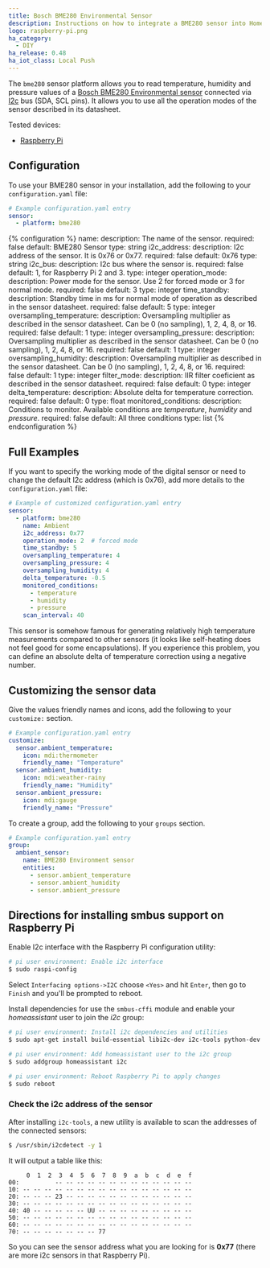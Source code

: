 ```yaml
---
title: Bosch BME280 Environmental Sensor
description: Instructions on how to integrate a BME280 sensor into Home Assistant.
logo: raspberry-pi.png
ha_category:
  - DIY
ha_release: 0.48
ha_iot_class: Local Push
---
```


The `bme280` sensor platform allows you to read temperature, humidity and pressure values of a [Bosch BME280 Environmental sensor](https://cdn-shop.adafruit.com/datasheets/BST-BME280_DS001-10.pdf) connected via [I2c](https://en.wikipedia.org/wiki/I²C) bus (SDA, SCL pins). It allows you to use all the operation modes of the sensor described in its datasheet.

Tested devices:

- [Raspberry Pi](https://www.raspberrypi.org/)

## Configuration

To use your BME280 sensor in your installation, add the following to your `configuration.yaml` file:

```yaml
# Example configuration.yaml entry
sensor:
  - platform: bme280
```

{% configuration %}
name:
  description: The name of the sensor.
  required: false
  default: BME280 Sensor
  type: string
i2c_address:
  description: I2c address of the sensor. It is 0x76 or 0x77.
  required: false
  default: 0x76
  type: string
i2c_bus:
  description: I2c bus where the sensor is.
  required: false
  default: 1, for Raspberry Pi 2 and 3.
  type: integer
operation_mode:
  description: Power mode for the sensor. Use 2 for forced mode or 3 for normal mode.
  required: false
  default: 3
  type: integer
time_standby:
  description: Standby time in ms for normal mode of operation as described in the sensor datasheet.
  required: false
  default: 5
  type: integer
oversampling_temperature:
  description: Oversampling multiplier as described in the sensor datasheet. Can be 0 (no sampling), 1, 2, 4, 8, or 16.
  required: false
  default: 1
  type: integer
oversampling_pressure:
  description: Oversampling multiplier as described in the sensor datasheet. Can be 0 (no sampling), 1, 2, 4, 8, or 16.
  required: false
  default: 1
  type: integer
oversampling_humidity:
  description: Oversampling multiplier as described in the sensor datasheet. Can be 0 (no sampling), 1, 2, 4, 8, or 16.
  required: false
  default: 1
  type: integer
filter_mode:
  description: IIR filter coeficient as described in the sensor datasheet.
  required: false
  default: 0
  type: integer
delta_temperature:
  description: Absolute delta for temperature correction.
  required: false
  default: 0
  type: float
monitored_conditions:
  description: Conditions to monitor. Available conditions are *temperature*, *humidity* and *pressure*.
  required: false
  default: All three conditions
  type: list
{% endconfiguration %}

## Full Examples

If you want to specify the working mode of the digital sensor or need to change the default I2c address (which is 0x76), add more details to the `configuration.yaml` file:

```yaml
# Example of customized configuration.yaml entry
sensor:
  - platform: bme280
    name: Ambient
    i2c_address: 0x77
    operation_mode: 2  # forced mode
    time_standby: 5
    oversampling_temperature: 4
    oversampling_pressure: 4
    oversampling_humidity: 4
    delta_temperature: -0.5
    monitored_conditions:
      - temperature
      - humidity
      - pressure
    scan_interval: 40
```

This sensor is somehow famous for generating relatively high temperature measurements compared to other sensors (it looks like self-heating does not feel good for some encapsulations). If you experience this problem, you can define an absolute delta of temperature correction using a negative number.

## Customizing the sensor data

Give the values friendly names and icons, add the following to your `customize:` section.

```yaml
# Example configuration.yaml entry
customize:
  sensor.ambient_temperature:
    icon: mdi:thermometer
    friendly_name: "Temperature"
  sensor.ambient_humidity:
    icon: mdi:weather-rainy
    friendly_name: "Humidity"
  sensor.ambient_pressure:
    icon: mdi:gauge
    friendly_name: "Pressure"
```

To create a group, add the following to your `groups` section.

```yaml
# Example configuration.yaml entry
group:
  ambient_sensor:
    name: BME280 Environment sensor
    entities:
      - sensor.ambient_temperature
      - sensor.ambient_humidity
      - sensor.ambient_pressure
```

## Directions for installing smbus support on Raspberry Pi

Enable I2c interface with the Raspberry Pi configuration utility:

```bash
# pi user environment: Enable i2c interface
$ sudo raspi-config
```

Select `Interfacing options->I2C` choose `<Yes>` and hit `Enter`, then go to `Finish` and you'll be prompted to reboot.

Install dependencies for use the `smbus-cffi` module and enable your _homeassistant_ user to join the _i2c_ group:

```bash
# pi user environment: Install i2c dependencies and utilities
$ sudo apt-get install build-essential libi2c-dev i2c-tools python-dev libffi-dev

# pi user environment: Add homeassistant user to the i2c group
$ sudo addgroup homeassistant i2c

# pi user environment: Reboot Raspberry Pi to apply changes
$ sudo reboot
```

### Check the i2c address of the sensor

After installing `i2c-tools`, a new utility is available to scan the addresses of the connected sensors:

```bash
$ /usr/sbin/i2cdetect -y 1
```

It will output a table like this:
```text
     0  1  2  3  4  5  6  7  8  9  a  b  c  d  e  f
00:          -- -- -- -- -- -- -- -- -- -- -- -- --
10: -- -- -- -- -- -- -- -- -- -- -- -- -- -- -- --
20: -- -- -- 23 -- -- -- -- -- -- -- -- -- -- -- --
30: -- -- -- -- -- -- -- -- -- -- -- -- -- -- -- --
40: 40 -- -- -- -- -- UU -- -- -- -- -- -- -- -- --
50: -- -- -- -- -- -- -- -- -- -- -- -- -- -- -- --
60: -- -- -- -- -- -- -- -- -- -- -- -- -- -- -- --
70: -- -- -- -- -- -- -- 77
```

So you can see the sensor address what you are looking for is **0x77** (there are more i2c sensors in that Raspberry Pi).
